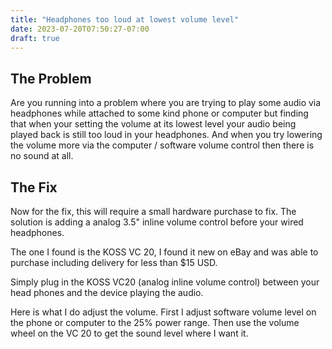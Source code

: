 ```yaml
---
title: "Headphones too loud at lowest volume level"
date: 2023-07-20T07:50:27-07:00
draft: true
---
```


## The Problem

Are you running into a problem where you are trying to play some audio via headphones while attached to some kind phone or computer but finding that when 
 your setting the volume at its lowest level your audio being played back is still too loud in your headphones. And when you try lowering the volume  more via the computer / software volume control then there is no sound at all.


## The Fix
Now for the fix, this will require a small hardware purchase to fix. The solution is adding a analog 3.5" inline volume control before your wired headphones.

The one I found is the KOSS VC 20, I found  it new on eBay and was able to purchase including delivery for less than $15 USD. 

Simply plug in the KOSS VC20  (analog inline volume control) between your head phones and the device playing the audio.

Here is what I do adjust the volume.  First I adjust software volume level on the phone or computer to the 25% power range. Then use the volume wheel on the VC 20 to get the sound level where I want it. 